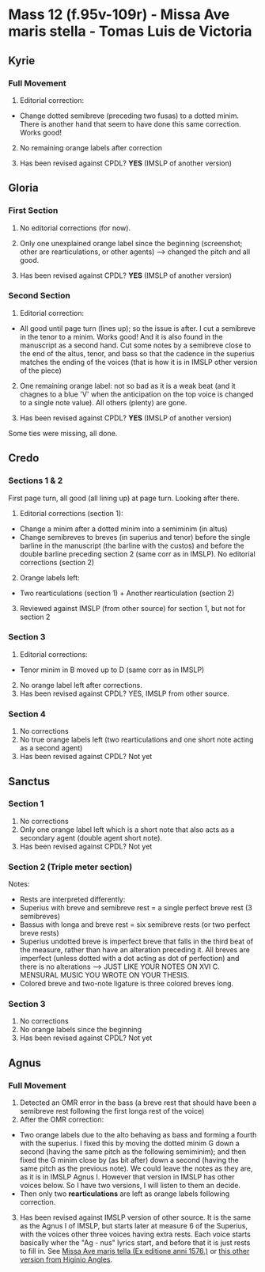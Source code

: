 # Mass 12 (f.95v-109r) - Missa Ave maris stella - Tomas Luis de Victoria



## Kyrie
### Full Movement

1. Editorial correction:
- Change dotted semibreve (preceding two fusas) to a dotted minim. There is another hand that seem to have done this same correction. Works good!

2. No remaining orange labels after correction

3. Has been revised against CPDL? **YES** (IMSLP of another version)


## Gloria
### First Section

1. No editorial corrections (for now).

2. Only one unexplained orange label since the beginning (screenshot; other are rearticulations, or other agents) --> changed the pitch and all good.

3. Has been revised against CPDL? **YES** (IMSLP of another version)


### Second Section

1. Editorial correction:
- All good until page turn (lines up); so the issue is after. I cut a semibreve in the tenor to a minim. Works good! And it is also found in the manuscript as a second hand. Cut some notes by a semibreve close to the end of the altus, tenor, and bass so that the cadence in the superius matches the ending of the voices (that is how it is in IMSLP other version of the piece)

2. One remaining orange label: not so bad as it is a weak beat (and it chagnes to a blue 'V' when the anticipation on the top voice is changed to a single note value). All others (plenty) are gone.

3. Has been revised against CPDL? **YES** (IMSLP of another version)

Some ties were missing, all done.


## Credo
### Sections 1 & 2
First page turn, all good (all lining up) at page turn. Looking after there.
1. Editorial corrections (section 1):
- Change a minim after a dotted minim into a semiminim (in altus)
- Change semibreves to breves (in superius and tenor) before the single barline in the manuscript (the barline with the custos) and before the double barline preceding section 2 (same corr as in IMSLP).
 No editorial corrections (section 2)
2. Orange labels left:
- Two rearticulations (section 1) + Another rearticulation (section 2)
3. Reviewed against IMSLP (from other source) for section 1, but not for section 2

### Section 3
1. Editorial corrections: 
- Tenor minim in B moved up to D (same corr as in IMSLP)
2. No orange label left after corrections.
3. Has been revised against CPDL? YES, IMSLP from other source.

### Section 4
1. No corrections
2. No true orange labels left (two rearticulations and one short note acting as a second agent)
3. Has been revised against CPDL? Not yet



## Sanctus
### Section 1
1. No corrections
2. Only one orange label left which is a short note that also acts as a secondary agent (double agent short note).
3. Has been revised against CPDL? Not yet

### Section 2 (Triple meter section)
Notes:
- Rests are interpreted differently:
 - Superius with breve and semibreve rest = a single perfect breve rest (3 semibreves)
 - Bassus with longa and breve rest = six semibreve rests (or two perfect breve rests)
- Superius undotted breve is imperfect breve that falls in the third beat of the measure, rather than have an alteration preceding it. All breves are imperfect (unless dotted with a dot acting as dot of perfection) and there is no alterations --> JUST LIKE YOUR NOTES ON XVI C. MENSURAL MUSIC YOU WROTE ON YOUR THESIS.
- Colored breve and two-note ligature is three colored breves long.

### Section 3
1. No corrections
2. No orange labels since the beginning
3. Has been revised against CPDL? Not yet



## Agnus
### Full Movement
1. Detected an OMR error in the bass (a breve rest that should have been a semibreve rest following the first longa rest of the voice)
2. After the OMR correction:
- Two orange labels due to the alto behaving as bass and forming a fourth with the superius. I fixed this by moving the dotted minim G down a second (having the same pitch as the following semiminim); and then fixed the G minim close by (as bit after) down a second (having the same pitch as the previous note).
 We could leave the notes as they are, as it is in IMSLP Agnus I. However that version in IMSLP has other voices below. So I have two versions, I will listen to them an decide.
- Then only two **rearticulations** are left as orange labels following correction.
3. Has been revised against IMSLP version of other source. It is the same as the Agnus I of IMSLP, but starts later at measure 6 of the Superius, with the voices other three voices having extra rests. Each voice starts basically wher the "Ag - nus" lyrics start, and before that it is just rests to fill in. See [Missa Ave maris tella (Ex editione anni 1576.)](https://s9.imslp.org/files/imglnks/usimg/6/6b/IMSLP412691-PMLP43262-Victoria,_1_Missa_Ave_maris_stella,_4vv_(1576),_ed.Pedrell.pdf) or [this other version from Higinio Angles](https://s9.imslp.org/files/imglnks/usimg/3/38/IMSLP18223-Victoria_Ave_Maris_Stella-6-Agnus_Dei.pdf).
